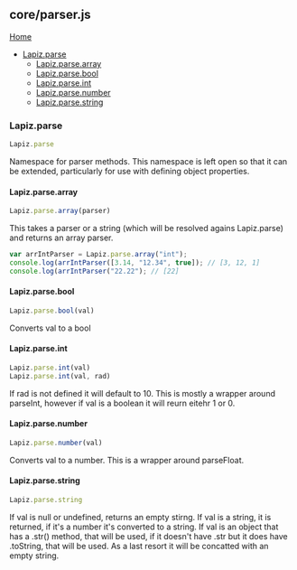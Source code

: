 ## core/parser.js

[Home](index.md)

* [Lapiz.parse](#Lapiz.parse)
  * [Lapiz.parse.array](#Lapiz.parse.array)
  * [Lapiz.parse.bool](#Lapiz.parse.bool)
  * [Lapiz.parse.int](#Lapiz.parse.int)
  * [Lapiz.parse.number](#Lapiz.parse.number)
  * [Lapiz.parse.string](#Lapiz.parse.string)

### <a name='Lapiz.parse'></a>Lapiz.parse
```javascript
Lapiz.parse
```
Namespace for parser methods. This namespace is left open
so that it can be extended, particularly for use with defining
object properties.

#### <a name='Lapiz.parse.array'></a>Lapiz.parse.array
```javascript
Lapiz.parse.array(parser)
```
This takes a parser or a string (which will be resolved agains Lapiz.parse)
and returns an array parser.
```javascript
var arrIntParser = Lapiz.parse.array("int");
console.log(arrIntParser([3.14, "12.34", true]); // [3, 12, 1]
console.log(arrIntParser("22.22"); // [22]
```

#### <a name='Lapiz.parse.bool'></a>Lapiz.parse.bool
```javascript
Lapiz.parse.bool(val)
```
Converts val to a bool

#### <a name='Lapiz.parse.int'></a>Lapiz.parse.int
```javascript
Lapiz.parse.int(val)
Lapiz.parse.int(val, rad)
```
If rad is not defined it will default to 10. This is mostly a wrapper
around parseInt, however if val is a boolean it will reurn eitehr 1
or 0.

#### <a name='Lapiz.parse.number'></a>Lapiz.parse.number
```javascript
Lapiz.parse.number(val)
```
Converts val to a number. This is a wrapper around parseFloat.

#### <a name='Lapiz.parse.string'></a>Lapiz.parse.string
```javascript
Lapiz.parse.string
```
If val is null or undefined, returns an empty stirng. If val
is a string, it is returned, if it's a number it's converted
to a string. If val is an object that has a .str() method,
that will be used, if it doesn't have .str but it does have
.toString, that will be used. As a last resort it will be
concatted with an empty string.
